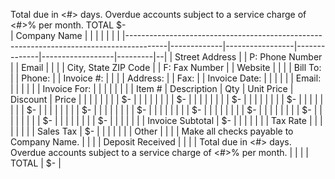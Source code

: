 		
Total due in <#> days. Overdue accounts subject to a service charge of <#>% per month.				TOTAL  	 $-   	
| Company Name                                                                           |             |                 |              |                  |         |  |
|----------------------------------------------------------------------------------------|-------------|-----------------|--------------|------------------|---------|--|
| Street Address                                                                         |             | P: Phone Number |              | Email            |         |  |
| City, State ZIP Code                                                                   |             | F: Fax Number   |              | Website          |         |  |
| Bill To:                                                                               |             | Phone:          |              | Invoice #:       |         |  |
| Address:                                                                               |             | Fax:            |              | Invoice Date:    |         |  |
|                                                                                        |             | Email:          |              |                  |         |  |
| Invoice For:                                                                           |             |                 |              |                  |         |  |
| Item #                                                                                 | Description | Qty             |  Unit Price  |  Discount        |  Price  |  |
|                                                                                        |             |                 |              |                  |  $-     |  |
|                                                                                        |             |                 |              |                  |  $-     |  |
|                                                                                        |             |                 |              |                  |  $-     |  |
|                                                                                        |             |                 |              |                  |  $-     |  |
|                                                                                        |             |                 |              |                  |  $-     |  |
|                                                                                        |             |                 |              |                  |  $-     |  |
|                                                                                        |             |                 |              |                  |  $-     |  |
|                                                                                        |             |                 |              |                  |  $-     |  |
|                                                                                        |             |                 |              |                  |  $-     |  |
|                                                                                        |             |                 |              |                  |  $-     |  |
|                                                                                        |             |                 |              |                  |  $-     |  |
|                                                                                        |             |                 |              |                  |  $-     |  |
|                                                                                        |             |                 |              | Invoice Subtotal |  $-     |  |
|                                                                                        |             |                 |              | Tax Rate         |         |  |
|                                                                                        |             |                 |              | Sales Tax        |  $-     |  |
|                                                                                        |             |                 |              | Other            |         |  |
| Make all checks payable to Company Name.                                               |             |                 |              | Deposit Received |         |  |
| Total due in <#> days. Overdue accounts subject to a service charge of <#>% per month. |             |                 |              | TOTAL            |  $-     |

